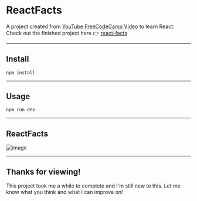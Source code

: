 # ReactFacts
A project created from [YouTube FreeCodeCamp Video](https://youtu.be/x4rFhThSX04?si=suAWmksm1Unn6Lmq) to learn React. Check out the finished project here 👉 [react-facts](https://mr-n30.github.io/react-facts/)

---

## Install
```sh
npm install
```

---

## Usage
```sh
npm run dev
```

---

## ReactFacts 
![image](https://github.com/user-attachments/assets/a3f2fbf5-6583-46f2-942c-2ea06e357943)

---

## Thanks for viewing!
This project took me a while to complete and I'm still new to this. Let me know what you think and what I can improve on!
